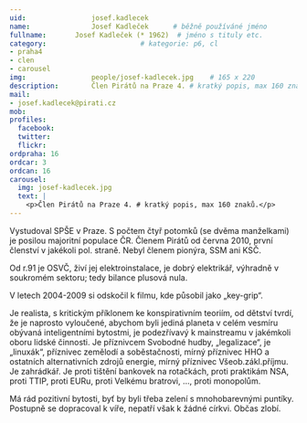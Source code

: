 ```yaml
---
uid:                josef.kadlecek
name:               Josef Kadleček  	# běžně používáné jméno
fullname: 	    Josef Kadleček (* 1962)  # jméno s tituly etc.
category:                       # kategorie: p6, cl
- praha4
- clen
- carousel
img: 		        people/josef-kadlecek.jpg    # 165 x 220
description:        Člen Pirátů na Praze 4. # kratký popis, max 160 znaků
mail:
- josef.kadlecek@pirati.cz
mob: 			
profiles:
  facebook:
  twitter: 
  flickr: 
ordpraha: 16
ordcar: 3
ordcan: 16
carousel:
  img: josef-kadlecek.jpg
  text: |
    <p>Člen Pirátů na Praze 4. # kratký popis, max 160 znaků.</p>
---
```

Vystudoval SPŠE v Praze. S počtem čtyř potomků (se dvěma manželkami) je posilou majoritní populace ČR. Členem Pirátů od června
2010, první členství v jakékoli pol. straně. Nebyl členem pionýra, SSM ani KSČ.

Od r.91 je OSVČ, živí jej elektroinstalace, je dobrý elektrikář, výhradně v soukromém sektoru; tedy bilance plusová nula.

V letech 2004-2009 si odskočil k filmu, kde působil jako „key-grip“.

Je realista, s kritickým příklonem ke konspirativním teoriím, od dětství tvrdí, že je naprosto vyloučené, abychom byli jediná
planeta v celém vesmíru obývaná inteligentními bytostmi, je podezřívavý k mainstreamu v jakémkoli oboru lidské činnosti. Je
příznivcem Svobodné hudby, „legalizace“, je „linuxák“, příznivec zemělodí a soběstačnosti, mírný příznivec HHO a ostatních
alternativních zdrojů energie, mírný příznivec Všeob.zákl.příjmu. Je zahrádkář. Je proti tištění bankovek na rotačkách, proti
praktikám NSA, proti TTIP, proti EURu, proti Velkému bratrovi, …, proti monopolům.

Má rád pozitivní bytosti, byť by byli třeba zelení s mnohobarevnými puntíky. Postupně se dopracoval k víře, nepatří však k
žádné církvi. Občas zlobí.
